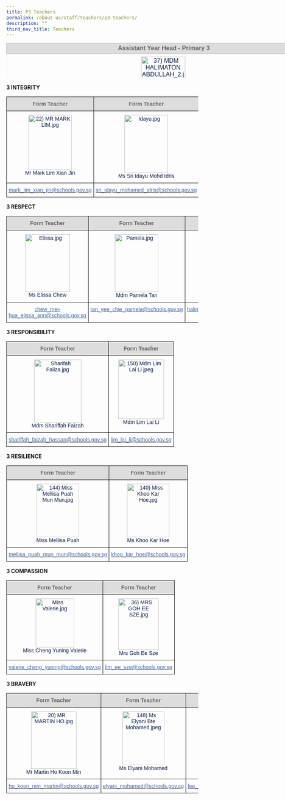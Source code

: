```yaml
---
title: P3 Teachers
permalink: /about-us/staff/teachers/p3-teachers/
description: ""
third_nav_title: Teachers
---
```

<table style="margin: 0px; outline: 0px; padding: 0px; border-collapse: collapse; color: rgb(8, 26, 74); font-family: Rubik, sans-serif; font-size: 16px; font-style: normal; font-variant-ligatures: normal; font-variant-caps: normal; font-weight: 400; letter-spacing: normal; orphans: 2; text-align: left; text-transform: none; white-space: normal; widows: 2; word-spacing: 0px; -webkit-text-stroke-width: 0px; text-decoration-thickness: initial; text-decoration-style: initial; text-decoration-color: initial; width: 936.898px; border: none; height: 94px;" width="0" cellpadding="0" cellspacing="0" border="1"><tbody style="margin: 0px; outline: 0px; padding: 0px;"><tr style="margin: 0px; outline: 0px; padding: 0px;"><td style="margin: 0px; outline: 0px; padding: 1.5pt; width: 817px; border: 1pt solid rgb(170, 170, 170); background: rgb(221, 221, 221);" width="432"><div style="margin: 0px; outline: 0px; padding: 0px; line-height: normal; text-align: center;" align="center"><font style="margin: 0px; outline: 0px; padding: 0px; line-height: 22.4px; font-family: Rubik, sans-serif !important; font-size: 1rem !important;" size="2"><b style="margin: 0px; outline: 0px; padding: 0px;"><span style="margin: 0px; outline: 0px; padding: 0px; line-height: 22.4px; font-family: Rubik, sans-serif !important; font-size: 1rem !important; color: rgb(102, 102, 102);">&nbsp;Assistant&nbsp;</span><span style="margin: 0px; outline: 0px; padding: 0px; line-height: 22.4px; font-family: Rubik, sans-serif !important; font-size: 1rem !important;"><font style="margin: 0px; outline: 0px; padding: 0px; line-height: 22.4px; font-family: Rubik, sans-serif !important; font-size: 1rem !important;" color="#666666">Year Head -&nbsp;</font></span></b><font style="margin: 0px; outline: 0px; padding: 0px; line-height: 22.4px; font-family: Rubik, sans-serif !important; font-size: 1rem !important;" color="#666666"><b style="margin: 0px; outline: 0px; padding: 0px; text-align: left;" class=""><span style="margin: 0px; outline: 0px; padding: 0px; line-height: 22.4px; font-family: Rubik, sans-serif !important; font-size: 1rem !important;" class="">Primary 3</span></b></font></font></div><b style="margin: 0px; outline: 0px; padding: 0px; color: inherit; text-align: center; font-size: small;"></b></td></tr><tr style="margin: 0px; outline: 0px; padding: 0px;"><td style="margin: 0px; outline: 0px; padding: 7px;"><div style="margin: 0px; outline: 0px; padding: 0px; line-height: normal; text-align: center;" align="center"></div><div style="margin: 0px; outline: 0px; padding: 0px; line-height: normal; text-align: center;" align="center"><img style="margin: auto; outline: none; padding: 0px; border: none; clear: both; display: block; max-width: 100%; height: 143px; width: 116px;" class="ive_eobj_center" alt="37) MDM HALIMATON ABDULLAH_2.jpg" src="https://bedokgreenpri.moe.edu.sg/qql/slot/u204/2020%20Our%20People%20_Photos/37)%20MDM%20HALIMATON%20ABDULLAH_2.jpg"><font style="margin: 0px; outline: 0px; padding: 0px; line-height: 22.4px; font-family: Rubik, sans-serif !important; font-size: 1rem !important;">Mdm Halimaton Abdullah</font></div></td></tr><tr style="margin: 0px; outline: 0px; padding: 0px;"><td style="margin: 0px; outline: 0px; padding: 7px;"><div style="margin: 0px; outline: 0px; padding: 0px; line-height: normal; text-align: center;" align="center"><font style="margin: 0px; outline: 0px; padding: 0px; line-height: 22.4px; font-family: Rubik, sans-serif !important; font-size: 1rem !important; background-color: rgb(255, 255, 255);" size="2" color="#0b5394"></font></div><div style="margin: 0px; outline: 0px; padding: 0px; line-height: 22.4px;" align="center" class=""><font style="margin: 0px; outline: 0px; padding: 0px; line-height: 22.4px; font-family: Rubik, sans-serif !important; font-size: 1rem !important;" size="2"><font style="margin: 0px; outline: 0px; padding: 0px; line-height: 22.4px; font-family: Rubik, sans-serif !important; font-size: 1rem !important;"><span style="margin: 0px; outline: 0px; padding: 0px; line-height: 22.4px; font-family: Rubik, sans-serif !important; font-size: 1rem !important; background-color: rgb(255, 255, 255);"><font style="margin: 0px; outline: 0px; padding: 0px; line-height: 22.4px; font-family: Rubik, sans-serif !important; font-size: 1rem !important;" color="#0b5394">halimaton_abdullah@schools.gov.sg</font></span></font></font></div></td></tr></tbody></table>

**3 INTEGRITY**

<style type="text/css">
.tg  {border-collapse:collapse;border-spacing:0;}
.tg td{border-color:black;border-style:solid;border-width:1px;font-family:Arial, sans-serif;font-size:14px;
  overflow:hidden;padding:10px 5px;word-break:normal;}
.tg th{border-color:black;border-style:solid;border-width:1px;font-family:Arial, sans-serif;font-size:14px;
  font-weight:normal;overflow:hidden;padding:10px 5px;word-break:normal;}
.tg .tg-hp8w{color:#081A4A;text-align:center;vertical-align:top}
.tg .tg-a4yv{background-color:#DDD;color:#666;font-weight:bold;text-align:center;vertical-align:top}
.tg .tg-8k3w{color:#4067AE;text-align:center;vertical-align:top}
</style>
<table class="tg">
<thead>
  <tr>
    <th class="tg-a4yv">Form Teacher</th>
    <th class="tg-a4yv">Form Teacher</th>
    <th class="tg-a4yv">Form Teacher</th>
  </tr>
</thead>
<tbody>
  <tr>
    <td class="tg-hp8w"><img src="https://bedokgreenpri.moe.edu.sg/qql/slot/u204/2020%20Our%20People%20_Photos/22)%20MR%20MARK%20LIM.jpg" alt="22) MR MARK LIM.jpg" width="114" height="144"><br>Mr Mark Lim Xian Jin<br></td>
    <td class="tg-hp8w"><img src="https://bedokgreenpri.moe.edu.sg/qql/slot/u204/2022%20Staff/Idayu.jpg" alt="Idayu.jpg" width="114" height="152"><br>Ms Sri Idayu Mohd Idris<br></td>
    <td class="tg-hp8w"><img src="https://bedokgreenpri.moe.edu.sg/qql/slot/u204/2020%20Our%20People%20_Photos/64)%20MR%20MOHD%20HASRI%202.jpg" alt="64) MR MOHD HASRI 2.jpg" width="105" height="134"><br>Mr Mohd Hasri Bahari <br></td>
  </tr>
  <tr>
    <td class="tg-8k3w"><a href="mailto:mark_lim_xian_jin@schools.gov.sg"><span style="text-decoration:none;color:#4067AE">mark_lim_xian_jin@schools.gov.sg</span></a></td>
    <td class="tg-8k3w"><a href="mailto:sri_idayu_mohamed_idris@schools.gov.sg"><span style="text-decoration:none;color:#4067AE">sri_idayu_mohamed_idris@schools.gov.sg</span></a><br></td>
    <td class="tg-8k3w"><a href="mailto:mohd_hasri_bahari@schools.gov.sg"><span style="text-decoration:none;color:#4067AE">mohd_hasri_bahari@schools.gov.sg</span></a></td>
  </tr>
</tbody>
</table>

**3 RESPECT**

<style type="text/css">
.tg  {border-collapse:collapse;border-spacing:0;}
.tg td{border-color:black;border-style:solid;border-width:1px;font-family:Arial, sans-serif;font-size:14px;
  overflow:hidden;padding:10px 5px;word-break:normal;}
.tg th{border-color:black;border-style:solid;border-width:1px;font-family:Arial, sans-serif;font-size:14px;
  font-weight:normal;overflow:hidden;padding:10px 5px;word-break:normal;}
.tg .tg-hp8w{color:#081A4A;text-align:center;vertical-align:top}
.tg .tg-a4yv{background-color:#DDD;color:#666;font-weight:bold;text-align:center;vertical-align:top}
.tg .tg-8k3w{color:#4067AE;text-align:center;vertical-align:top}
</style>
<table class="tg">
<thead>
  <tr>
    <th class="tg-a4yv">Form Teacher</th>
    <th class="tg-a4yv">Form Teacher </th>
    <th class="tg-a4yv">Form Teacher </th>
  </tr>
</thead>
<tbody>
  <tr>
    <td class="tg-hp8w"><img src="https://bedokgreenpri.moe.edu.sg/qql/slot/u204/2021%20Our%20People%20Photos/Elissa.jpg" alt="Elissa.jpg" width="118" height="151"><br>Ms Elissa Chew <br></td>
    <td class="tg-hp8w"><img src="https://bedokgreenpri.moe.edu.sg/qql/slot/u204/2022%20Staff/Pamela.jpg" alt="Pamela.jpg" width="114" height="152"><br>Mdm Pamela Tan <br></td>
    <td class="tg-hp8w"><img src="https://bedokgreenpri.moe.edu.sg/qql/slot/u204/2020%20Our%20People%20_Photos/37)%20MDM%20HALIMATON%20ABDULLAH_2.jpg" alt="37) MDM HALIMATON ABDULLAH_2.jpg" width="119" height="147"><br>Mdm Halimaton Abdullah<br></td>
  </tr>
  <tr>
    <td class="tg-8k3w"><a href="mailto:chew_mei-hua_elissa_ann@schools.gov.sg"><span style="text-decoration:none;color:#4067AE">chew_mei-hua_elissa_ann@schools.gov.sg</span></a><br></td>
    <td class="tg-8k3w"><a href="mailto:tan_yee_chie_pamela@schools.gov.sg"><span style="text-decoration:none;color:#4067AE">tan_yee_chie_pamela@schools.gov.sg</span></a></td>
    <td class="tg-8k3w"><a href="mailto:halimaton_abdullah@schools.gov.sg"><span style="text-decoration:none;color:#4067AE">halimaton_abdullah@schools.gov.sg</span></a></td>
  </tr>
</tbody>
</table>

**3 RESPONSIBILITY**

<style type="text/css">
.tg  {border-collapse:collapse;border-spacing:0;}
.tg td{border-color:black;border-style:solid;border-width:1px;font-family:Arial, sans-serif;font-size:14px;
  overflow:hidden;padding:10px 5px;word-break:normal;}
.tg th{border-color:black;border-style:solid;border-width:1px;font-family:Arial, sans-serif;font-size:14px;
  font-weight:normal;overflow:hidden;padding:10px 5px;word-break:normal;}
.tg .tg-hp8w{color:#081A4A;text-align:center;vertical-align:top}
.tg .tg-a4yv{background-color:#DDD;color:#666;font-weight:bold;text-align:center;vertical-align:top}
.tg .tg-8k3w{color:#4067AE;text-align:center;vertical-align:top}
</style>
<table class="tg">
<thead>
  <tr>
    <th class="tg-a4yv">Form Teacher</th>
    <th class="tg-a4yv">Form Teacher</th>
  </tr>
</thead>
<tbody>
  <tr>
    <td class="tg-hp8w"><img src="https://bedokgreenpri.moe.edu.sg/qql/slot/u204/2022%20Staff/Sharifah%20Faiiza.jpg" alt="Sharifah Faiiza.jpg" width="124" height="165"><br>Mdm Shariffah Faizah</td>
    <td class="tg-hp8w"><img src="https://bedokgreenpri.moe.edu.sg/qql/slot/u204/2020%20Our%20People%20_Photos/150)%20Mdm%20Lim%20Lai%20Li.jpeg" alt="150) Mdm Lim Lai Li.jpeg" width="120" height="156"><br>Mdm Lim Lai Li<br></td>
  </tr>
  <tr>
    <td class="tg-8k3w"><a href="mailto:shariffah_faizah_hassan@schools.gov.sg"><span style="text-decoration:none;color:#4067AE">shariffah_faizah_hassan@schools.gov.sg</span></a></td>
    <td class="tg-8k3w"><a href="mailto:lim_lai_li@schools.gov.sg"><span style="text-decoration:none;color:#4067AE">lim_lai_li@schools.gov.sg</span></a></td>
  </tr>
</tbody>
</table>

**3 RESILIENCE**

<style type="text/css">
.tg  {border-collapse:collapse;border-spacing:0;}
.tg td{border-color:black;border-style:solid;border-width:1px;font-family:Arial, sans-serif;font-size:14px;
  overflow:hidden;padding:10px 5px;word-break:normal;}
.tg th{border-color:black;border-style:solid;border-width:1px;font-family:Arial, sans-serif;font-size:14px;
  font-weight:normal;overflow:hidden;padding:10px 5px;word-break:normal;}
.tg .tg-hp8w{color:#081A4A;text-align:center;vertical-align:top}
.tg .tg-a4yv{background-color:#DDD;color:#666;font-weight:bold;text-align:center;vertical-align:top}
.tg .tg-8k3w{color:#4067AE;text-align:center;vertical-align:top}
</style>
<table class="tg">
<thead>
  <tr>
    <th class="tg-a4yv">Form Teacher</th>
    <th class="tg-a4yv">Form Teacher</th>
  </tr>
</thead>
<tbody>
  <tr>
    <td class="tg-hp8w"><img src="https://bedokgreenpri.moe.edu.sg/qql/slot/u204/2020%20Our%20People%20_Photos/144)%20Miss%20Mellisa%20Puah%20Mun%20Mun.jpg" alt="144) Miss Mellisa Puah Mun Mun.jpg" width="112" height="140"><br>Miss Mellisa Puah</td>
    <td class="tg-hp8w"><img src="https://bedokgreenpri.moe.edu.sg/qql/slot/u204/2020%20Our%20People%20_Photos/140)%20Miss%20Khoo%20Kar%20Hoe.jpg" alt="140) Miss Khoo Kar Hoe.jpg" width="111" height="140"><br>Ms Khoo Kar Hoe<br></td>
  </tr>
  <tr>
    <td class="tg-8k3w"><a href="mailto:mellisa_puah_mun_mun@schools.gov.sg"><span style="text-decoration:none;color:#4067AE">mellisa_puah_mun_mun@schools.gov.sg</span></a></td>
    <td class="tg-8k3w"><a href="mailto:khoo_kar_hoe@schools.gov.sg"><span style="text-decoration:none;color:#4067AE">khoo_kar_hoe@schools.gov.sg</span></a></td>
  </tr>
</tbody>
</table>

**3 COMPASSION**

<style type="text/css">
.tg  {border-collapse:collapse;border-spacing:0;}
.tg td{border-color:black;border-style:solid;border-width:1px;font-family:Arial, sans-serif;font-size:14px;
  overflow:hidden;padding:10px 5px;word-break:normal;}
.tg th{border-color:black;border-style:solid;border-width:1px;font-family:Arial, sans-serif;font-size:14px;
  font-weight:normal;overflow:hidden;padding:10px 5px;word-break:normal;}
.tg .tg-hp8w{color:#081A4A;text-align:center;vertical-align:top}
.tg .tg-a4yv{background-color:#DDD;color:#666;font-weight:bold;text-align:center;vertical-align:top}
.tg .tg-8k3w{color:#4067AE;text-align:center;vertical-align:top}
</style>
<table class="tg">
<thead>
  <tr>
    <th class="tg-a4yv">Form Teacher</th>
    <th class="tg-a4yv">Form Teacher</th>
  </tr>
</thead>
<tbody>
  <tr>
    <td class="tg-hp8w"><img src="https://bedokgreenpri.moe.edu.sg/qql/slot/u204/2021%20Our%20People%20Photos/Miss%20Valerie.jpg" alt="Miss Valerie.jpg" width="101" height="128"><br>Miss Cheng Yuning Valerie</td>
    <td class="tg-hp8w"><img src="https://bedokgreenpri.moe.edu.sg/qql/slot/u204/2020%20Our%20People%20_Photos/36)%20MRS%20GOH%20EE%20SZE.jpg" alt="36) MRS GOH EE SZE.jpg" width="106" height="135"><br>Mrs Goh Ee Sze<br></td>
  </tr>
  <tr>
    <td class="tg-8k3w"><a href="mailto:valerie_cheng_yuning@schools.gov.sg"><span style="text-decoration:none;color:#4067AE">valerie_cheng_yuning@schools.gov.sg</span></a><br></td>
    <td class="tg-8k3w"><a href="mailto:lim_ee_sze@schools.gov.sg"><span style="text-decoration:none;color:#4067AE">lim_ee_sze@schools.gov.sg</span></a></td>
  </tr>
</tbody>
</table>

**3 BRAVERY**

<style type="text/css">
.tg  {border-collapse:collapse;border-spacing:0;}
.tg td{border-color:black;border-style:solid;border-width:1px;font-family:Arial, sans-serif;font-size:14px;
  overflow:hidden;padding:10px 5px;word-break:normal;}
.tg th{border-color:black;border-style:solid;border-width:1px;font-family:Arial, sans-serif;font-size:14px;
  font-weight:normal;overflow:hidden;padding:10px 5px;word-break:normal;}
.tg .tg-hp8w{color:#081A4A;text-align:center;vertical-align:top}
.tg .tg-a4yv{background-color:#DDD;color:#666;font-weight:bold;text-align:center;vertical-align:top}
.tg .tg-8k3w{color:#4067AE;text-align:center;vertical-align:top}
</style>
<table class="tg">
<thead>
  <tr>
    <th class="tg-a4yv">Form Teacher</th>
    <th class="tg-a4yv">Form Teacher </th>
    <th class="tg-a4yv">Form Teacher </th>
  </tr>
</thead>
<tbody>
  <tr>
    <td class="tg-hp8w"><img src="https://bedokgreenpri.moe.edu.sg/qql/slot/u204/2020%20Our%20People%20_Photos/20)%20MR%20MARTIN%20HO.jpg" alt="20) MR MARTIN HO.jpg" width="119" height="151"><br>Mr Martin Ho Koon Min<br></td>
    <td class="tg-hp8w"><img src="https://bedokgreenpri.moe.edu.sg/qql/slot/u204/2020%20Our%20People%20_Photos/148)%20Ms%20Elyani%20Bte%20Mohamed.jpeg" alt="148) Ms Elyani Bte Mohamed.jpeg" width="110" height="141"><br>Ms Elyani Mohamed<br></td>
    <td class="tg-hp8w"><img src="https://bedokgreenpri.moe.edu.sg/qql/slot/u204/2022%20Staff/Edited.jpg" alt="Edited.jpg" width="98" height="145"><br>Ms Lee Xuan Harn</td>
  </tr>
  <tr>
    <td class="tg-8k3w"><a href="mailto:ho_koon_min_martin@schools.gov.sg"><span style="text-decoration:none;color:#4067AE">ho_koon_min_martin@schools.gov.sg</span></a><br></td>
    <td class="tg-8k3w"><a href="mailto:Elyani_MOHAMED@schools.gov.sg"><span style="text-decoration:none;color:#4067AE">elyani_mohamed@schools.gov.sg</span></a></td>
    <td class="tg-8k3w"><a href="mailto:lee_xuan_harn@schools.gov.sg"><span style="text-decoration:none;color:#4067AE">lee_xuan_harn@schools.gov.sg</span></a></td>
  </tr>
</tbody>
</table>